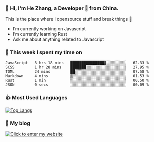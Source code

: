 ### 👋 Hi, I'm He Zhang, a Developer 🚀 from China.

This is the place where I opensource stuff and break things :rofl:

- I’m currently working on Javascript
- I’m currently learning Rust
- Ask me about anything related to Javascript

### 💪 This week I spent my time on 
<!--START_SECTION:waka-->

```text
JavaScript   3 hrs 18 mins   ███████████████▓░░░░░░░░░   62.33 %
SCSS         1 hr 28 mins    ███████░░░░░░░░░░░░░░░░░░   27.95 %
TOML         24 mins         ██░░░░░░░░░░░░░░░░░░░░░░░   07.58 %
Markdown     4 mins          ▒░░░░░░░░░░░░░░░░░░░░░░░░   01.53 %
Rust         1 min           ░░░░░░░░░░░░░░░░░░░░░░░░░   00.50 %
JSON         0 secs          ░░░░░░░░░░░░░░░░░░░░░░░░░   00.09 %
```

<!--END_SECTION:waka-->

### 👍 Most Used Languages
[![Top Langs](https://github-readme-stats.vercel.app/api/top-langs/?username=zhanghecool&layout=compact)](https://zhanghe.cool)

### 🌈 My blog 
[![Click to enter my website](https://cdn.jsdelivr.net/gh/zhanghecool/assets/images/gif/zhanghecools.gif)](https://zhanghe.cool)
